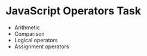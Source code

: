 # JavaScript Operators Task

- Arithmetic 
- Comparison 
- Logical operators
- Assignment operators
